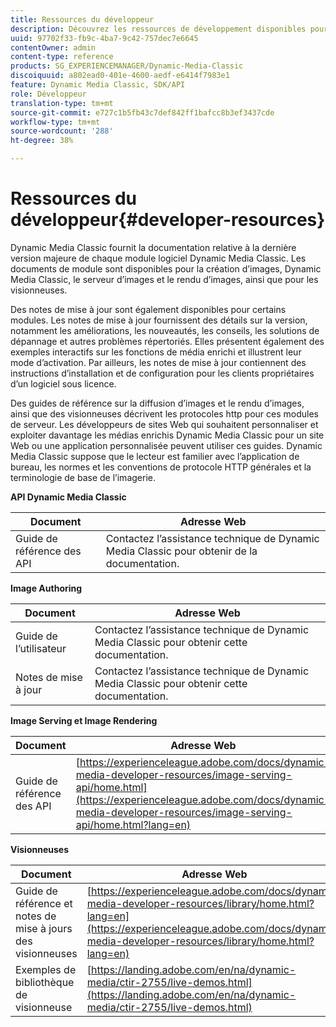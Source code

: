 ```yaml
---
title: Ressources du développeur
description: Découvrez les ressources de développement disponibles pour Dynamic Media.
uuid: 97702f33-fb9c-4ba7-9c42-757dec7e6645
contentOwner: admin
content-type: reference
products: SG_EXPERIENCEMANAGER/Dynamic-Media-Classic
discoiquuid: a802ead0-401e-4600-aedf-e6414f7983e1
feature: Dynamic Media Classic, SDK/API
role: Développeur
translation-type: tm+mt
source-git-commit: e727c1b5fb43c7def842ff1bafcc8b3ef3437cde
workflow-type: tm+mt
source-wordcount: '288'
ht-degree: 38%

---
```



# Ressources du développeur{#developer-resources}

Dynamic Media Classic fournit la documentation relative à la dernière version majeure de chaque module logiciel Dynamic Media Classic. Les documents de module sont disponibles pour la création d’images, Dynamic Media Classic, le serveur d’images et le rendu d’images, ainsi que pour les visionneuses.

Des notes de mise à jour sont également disponibles pour certains modules. Les notes de mise à jour fournissent des détails sur la version, notamment les améliorations, les nouveautés, les conseils, les solutions de dépannage et autres problèmes répertoriés. Elles présentent également des exemples interactifs sur les fonctions de média enrichi et illustrent leur mode d’activation. Par ailleurs, les notes de mise à jour contiennent des instructions d’installation et de configuration pour les clients propriétaires d’un logiciel sous licence.

Des guides de référence sur la diffusion d’images et le rendu d’images, ainsi que des visionneuses décrivent les protocoles http pour ces modules de serveur. Les développeurs de sites Web qui souhaitent personnaliser et exploiter davantage les médias enrichis Dynamic Media Classic pour un site Web ou une application personnalisée peuvent utiliser ces guides. Dynamic Media Classic suppose que le lecteur est familier avec l’application de bureau, les normes et les conventions de protocole HTTP générales et la terminologie de base de l’imagerie.


**API Dynamic Media Classic**

| Document | Adresse Web |
|--- |--- |
| Guide de référence des API | Contactez l’assistance technique de Dynamic Media Classic pour obtenir de la documentation. |

**Image Authoring**

| Document | Adresse Web |
|--- |--- |
| Guide de l’utilisateur | Contactez l’assistance technique de Dynamic Media Classic pour obtenir cette documentation. |
| Notes de mise à jour | Contactez l’assistance technique de Dynamic Media Classic pour obtenir cette documentation. |

**Image Serving et Image Rendering**

| Document | Adresse Web |
|--- |--- |
| Guide de référence des API | [https://experienceleague.adobe.com/docs/dynamic-media-developer-resources/image-serving-api/home.html](https://experienceleague.adobe.com/docs/dynamic-media-developer-resources/image-serving-api/home.html?lang=en) |

**Visionneuses**

| Document | Adresse Web |
|--- |--- |
| Guide de référence et notes de mise à jours des visionneuses | [https://experienceleague.adobe.com/docs/dynamic-media-developer-resources/library/home.html?lang=en](https://experienceleague.adobe.com/docs/dynamic-media-developer-resources/library/home.html?lang=en) |
| Exemples de bibliothèque de visionneuse | [https://landing.adobe.com/en/na/dynamic-media/ctir-2755/live-demos.html](https://landing.adobe.com/en/na/dynamic-media/ctir-2755/live-demos.html) |


<!-- 

**Web-to-Print**

|Document|Web address|
|--- |--- |
|Reference Guide|[https://www.adobe.com/go/learn_s7_webtoprint_en](https://www.adobe.com/go/learn_s7_webtoprint_en)| 

-->

